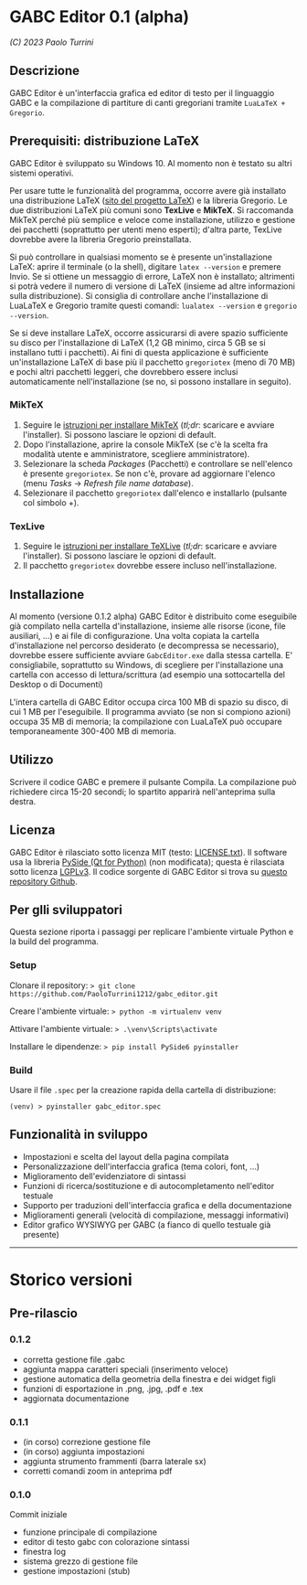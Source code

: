 # GABC Editor 0.1 (alpha)

_(C) 2023 Paolo Turrini_

## Descrizione

GABC Editor è un'interfaccia grafica ed editor di testo per il linguaggio GABC e la compilazione di partiture di canti gregoriani tramite `LuaLaTeX + Gregorio`.

## Prerequisiti: distribuzione LaTeX

GABC Editor è sviluppato su Windows 10. Al momento non è testato su altri sistemi operativi.

Per usare tutte le funzionalità del programma, occorre avere già installato una distribuzione LaTeX ([sito del progetto LaTeX](https://www.latex-project.org/get/)) e la libreria Gregorio. Le due distribuzioni LaTeX più comuni sono **TexLive** e **MikTeX**. Si raccomanda MikTeX perché più semplice e veloce come installazione, utilizzo e gestione dei pacchetti (soprattutto per utenti meno esperti); d'altra parte, TexLive dovrebbe avere la libreria Gregorio preinstallata.

Si può controllare in qualsiasi momento se è presente un'installazione LaTeX: aprire il terminale (o la shell), digitare `latex --version` e premere Invio. Se si ottiene un messaggio di errore, LaTeX non è installato; altrimenti si potrà vedere il numero di versione di LaTeX (insieme ad altre informazioni sulla distribuzione). Si consiglia di controllare anche l'installazione di LuaLaTeX e Gregorio tramite questi comandi: `lualatex --version` e `gregorio --version`.

Se si deve installare LaTeX, occorre assicurarsi di avere spazio sufficiente su disco per l'installazione di LaTeX (1,2 GB minimo, circa 5 GB se si installano tutti i pacchetti). Ai fini di questa applicazione è sufficiente un'installazione LaTeX di base più il pacchetto `gregoriotex` (meno di 70 MB) e pochi altri pacchetti leggeri, che dovrebbero essere inclusi automaticamente nell'installazione (se no, si possono installare in seguito).

### MikTeX

1. Seguire le [istruzioni per installare MikTeX](https://miktex.org/howto/install-miktex) (_tl;dr_: scaricare e avviare l'installer). Si possono lasciare le opzioni di default.
2. Dopo l'installazione, aprire la console MikTeX (se c'è la scelta fra modalità utente e amministratore, scegliere amministratore).
3. Selezionare la scheda _Packages_ (Pacchetti) e controllare se nell'elenco è presente `gregoriotex`. Se non c'è, provare ad aggiornare l'elenco (menu _Tasks_ -> _Refresh file name database_).
4. Selezionare il pacchetto `gregoriotex` dall'elenco e installarlo (pulsante col simbolo +).

### TexLive

1. Seguire le [istruzioni per installare TeXLive](https://www.tug.org/texlive/windows.html) (_tl;dr_: scaricare e avviare l'installer). Si possono lasciare le opzioni di default.
2. Il pacchetto `gregoriotex` dovrebbe essere incluso nell'installazione.

## Installazione

Al momento (versione 0.1.2 alpha) GABC Editor è distribuito come eseguibile già compilato nella cartella d'installazione, insieme alle risorse (icone, file ausiliari, ...) e ai file di configurazione. Una volta copiata la cartella d'installazione nel percorso desiderato (e decompressa se necessario), dovrebbe essere sufficiente avviare `GabcEditor.exe` dalla stessa cartella. E' consigliabile, soprattutto su Windows, di scegliere per l'installazione una cartella con accesso di lettura/scrittura (ad esempio una sottocartella del Desktop o di Documenti)

L'intera cartella di GABC Editor occupa circa 100 MB di spazio su disco, di cui 1 MB per l'eseguibile. Il programma avviato (se non si compiono azioni) occupa 35 MB di memoria; la compilazione con LuaLaTeX può occupare temporaneamente 300-400 MB di memoria.

## Utilizzo

Scrivere il codice GABC e premere il pulsante Compila. La compilazione può richiedere circa 15-20 secondi; lo spartito apparirà nell'anteprima sulla destra.

## Licenza

GABC Editor è rilasciato sotto licenza MIT (testo: [LICENSE.txt](./LICENSE.txt)).
Il software usa la libreria [PySide (Qt for Python)](https://www.qt.io/qt-for-python) (non modificata); questa è rilasciata sotto licenza [LGPLv3](https://www.gnu.org/licenses/lgpl-3.0.html).
Il codice sorgente di GABC Editor si trova su [questo repository Github](https://github.com/PaoloTurrini1212/gabc_editor).

## Per glli sviluppatori

Questa sezione riporta i passaggi per replicare l'ambiente virtuale Python e la build del programma.

### Setup

Clonare il repository: `> git clone https://github.com/PaoloTurrini1212/gabc_editor.git`

Creare l'ambiente virtuale: `> python -m virtualenv venv`

Attivare l'ambiente virtuale: `> .\venv\Scripts\activate`

Installare le dipendenze: `> pip install PySide6 pyinstaller`

### Build

Usare il file `.spec` per la creazione rapida della cartella di distribuzione:

`(venv) > pyinstaller gabc_editor.spec`

## Funzionalità in sviluppo

- Impostazioni e scelta del layout della pagina compilata
- Personalizzazione dell'interfaccia grafica (tema colori, font, ...)
- Miglioramento dell'evidenziatore di sintassi
- Funzioni di ricerca/sostituzione e di autocompletamento nell'editor testuale
- Supporto per traduzioni dell'interfaccia grafica e della documentazione
- Miglioramenti generali (velocità di compilazione, messaggi informativi)
- Editor grafico WYSIWYG per GABC (a fianco di quello testuale già presente)

---

# Storico versioni

## Pre-rilascio

### 0.1.2

- corretta gestione file .gabc
- aggiunta mappa caratteri speciali (inserimento veloce)
- gestione automatica della geometria della finestra e dei widget figli
- funzioni di esportazione in .png, .jpg, .pdf e .tex
- aggiornata documentazione

### 0.1.1

- (in corso) correzione gestione file
- (in corso) aggiunta impostazioni
- aggiunta strumento frammenti (barra laterale sx)
- corretti comandi zoom in anteprima pdf

### 0.1.0
Commit iniziale
- funzione principale di compilazione
- editor di testo gabc con colorazione sintassi
- finestra log
- sistema grezzo di gestione file
- gestione impostazioni (stub)
